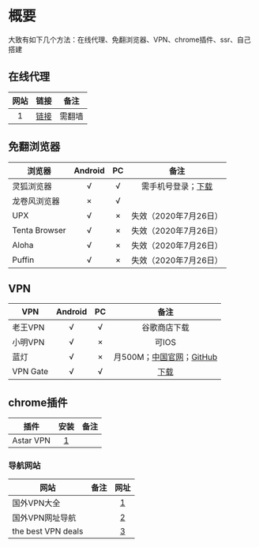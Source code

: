# 概要
大致有如下几个方法：在线代理、免翻浏览器、VPN、chrome插件、ssr、自己搭建
## 在线代理
网站|链接|备注
:-:|:-:|:-:
1|[链接](https://via.hypothes.is/)|需翻墙
 

## 免翻浏览器
浏览器       |  Android  | PC    |备注
------      |:-----:    |:-----:|:----:
灵狐浏览器   |     √     |√      |需手机号登录；[下载](https://www.linkfox.hk/#/)
龙卷风浏览器 |×          |√      
UPX         |√          |×      |失效（2020年7月26日）
Tenta Browser|√         |×      |失效（2020年7月26日）
Aloha       |√          |×      |失效（2020年7月26日）
Puffin      |√          |×      |失效（2020年7月26日）

## VPN  
VPN    |Android| PC |备注
-------|:-----:|:---:|:-----:
老王VPN |√     |√    |谷歌商店下载
小明VPN |√     |×    |可IOS
蓝灯    |√     |×    |月500M；[中国官网](https://www.getlandeng129.org/)；[GitHub](https://github.com/getlantern/download)
VPN Gate|√     |√    |[下载](https://www.vpngate.net/cn/)

## chrome插件
插件    |安装  |备注
---|:---:|:----:
Astar VPN|[1](https://chrome.google.com/webstore/detail/astar-vpn-free-and-fast-v/jajilbjjinjmgcibalaakngmkilboobh?utm_source=chrome-ntp-icon)

### 导航网站
网站               |备注             |网址
--|:--:|:--:
国外VPN大全        |  |[1](https://www.vpnwebsite.net/)
国外VPN网址导航    |  |[2](https://www.bestvpp.com/)
the best VPN deals| |[3](https://thebestvpndeals.com/)
